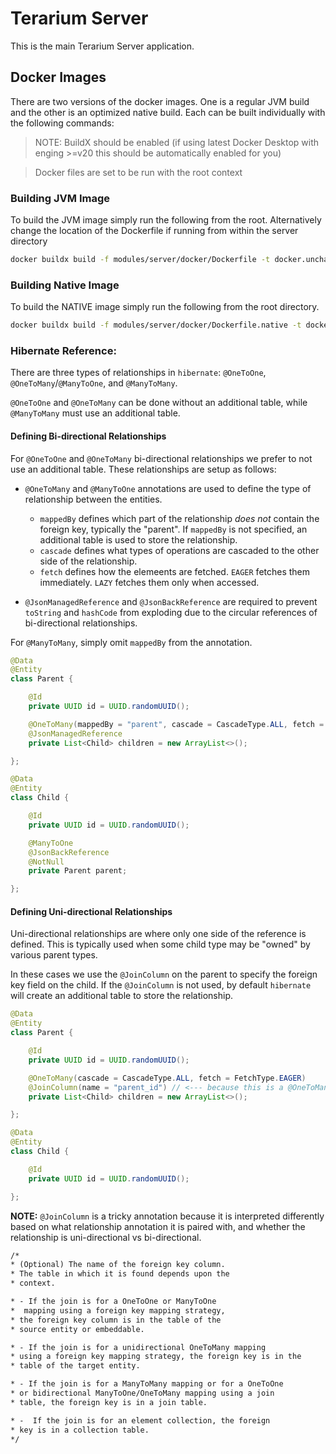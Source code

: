 # Terarium Server

This is the main Terarium Server application.

## Docker Images

There are two versions of the docker images. One is a regular JVM build and the other is an optimized native build. Each can be built individually with the following commands:

> NOTE: BuildX should be enabled (if using latest Docker Desktop with enging >=v20 this should be automatically enabled for you)

> Docker files are set to be run with the root context

### Building JVM Image

To build the JVM image simply run the following from the root. Alternatively change the location of the Dockerfile if running from within the server directory
```sh
docker buildx build -f modules/server/docker/Dockerfile -t docker.uncharted.software/terarium:server .
```

### Building Native Image
To build the NATIVE image simply run the following from the root directory.
```sh
docker buildx build -f modules/server/docker/Dockerfile.native -t docker.uncharted.software/terarium:server .
```

### Hibernate Reference:

There are three types of relationships in `hibernate`: `@OneToOne`, `@OneToMany`/`@ManyToOne`, and `@ManyToMany`.

`@OneToOne` and `@OneToMany` can be done without an additional table, while `@ManyToMany` must use an additional table.

#### Defining Bi-directional Relationships

For `@OneToOne` and `@OneToMany` bi-directional relationships we prefer to not use an additional table. These relationships are setup as follows:

- `@OneToMany` and `@ManyToOne` annotations are used to define the type of relationship between the entities.
    - `mappedBy` defines which part of the relationship _does not_ contain the foreign key, typically the "parent". If `mappedBy` is not specified, an additional table is used to store the relationship.
    - `cascade` defines what types of operations are cascaded to the other side of the relationship.
    - `fetch` defines how the elemeents are fetched. `EAGER` fetches them immediately. `LAZY` fetches them only when accessed.

- `@JsonManagedReference` and `@JsonBackReference` are required to prevent `toString` and `hashCode` from exploding due to the circular references of bi-directional relationships.

For `@ManyToMany`, simply omit `mappedBy` from the annotation.

```java
@Data
@Entity
class Parent {

    @Id
    private UUID id = UUID.randomUUID();

    @OneToMany(mappedBy = "parent", cascade = CascadeType.ALL, fetch = FetchType.EAGER)
    @JsonManagedReference
    private List<Child> children = new ArrayList<>();

};

@Data
@Entity
class Child {

    @Id
    private UUID id = UUID.randomUUID();

    @ManyToOne
    @JsonBackReference
    @NotNull
    private Parent parent;

};
```

#### Defining Uni-directional Relationships

Uni-directional relationships are where only one side of the reference is defined. This is typically used when some child type may be "owned" by various parent types.


 In these cases we use the `@JoinColumn` on the parent to specify the foreign key field on the child. If the `@JoinColumn` is not used, by default `hibernate` will create an additional table to store the relationship.

```java
@Data
@Entity
class Parent {

    @Id
    private UUID id = UUID.randomUUID();

    @OneToMany(cascade = CascadeType.ALL, fetch = FetchType.EAGER)
	@JoinColumn(name = "parent_id") // <--- because this is a @OneToMany uni-directional relationship, its referencing the column on the child, not the parent.
    private List<Child> children = new ArrayList<>();

};

@Data
@Entity
class Child {

    @Id
    private UUID id = UUID.randomUUID();

};
```

**NOTE:** `@JoinColumn` is a tricky annotation because it is interpreted differently based on what relationship annotation it is paired with, and whether the relationship is uni-directional vs bi-directional.

```html
/*
* (Optional) The name of the foreign key column.
* The table in which it is found depends upon the
* context.

* - If the join is for a OneToOne or ManyToOne
*  mapping using a foreign key mapping strategy,
* the foreign key column is in the table of the
* source entity or embeddable.

* - If the join is for a unidirectional OneToMany mapping
* using a foreign key mapping strategy, the foreign key is in the
* table of the target entity.

* - If the join is for a ManyToMany mapping or for a OneToOne
* or bidirectional ManyToOne/OneToMany mapping using a join
* table, the foreign key is in a join table.

* -  If the join is for an element collection, the foreign
* key is in a collection table.
*/
```
